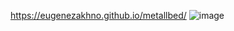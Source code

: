 https://eugenezakhno.github.io/metallbed/
![image](https://github.com/EugeneZakhno/metallbed/assets/30446748/4460845f-9840-438e-8e45-15fe8ff1b414)
